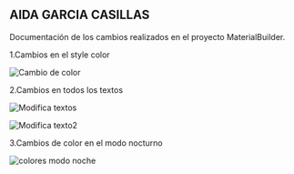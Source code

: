## AIDA GARCIA CASILLAS

Documentación de los cambios  realizados en el proyecto MaterialBuilder.

1.Cambios en el style  color

![Cambio de color](./img/cambiocolor.png)

2.Cambios en todos los textos

![Modifica textos](/img/textos.png)

![Modifica texto2](/img/texto2.png)

3.Cambios de  color  en el modo nocturno

![colores modo noche](/img/modonoche.png)